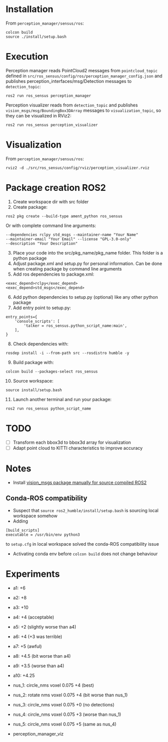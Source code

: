 # Installation

From ```perception_manager/sensus/ros```:

```
colcon build
source ./install/setup.bash
```

# Execution

Perception manager reads PointCloud2 messages from ```pointcloud_topic``` defined in ```src/ros_sensus/config/ros/perception_manager_config.json``` and publishes perception_interfaces/msg/Detection messages to ```detection_topic```:

```
ros2 run ros_sensus perception_manager
```

Perception visualizer reads from ```detection_topic``` and publishes ```vision_msgs/msg/BoundingBox3DArray``` messages to ```visualization_topic```, so they can be visualized in RViz2:

```
ros2 run ros_sensus perception_visualizer
```

# Visualization

From ```perception_manager/sensus/ros```:

```
rviz2 -d ./src/ros_sensus/config/rviz/perception_visualizer.rviz
```

# Package creation ROS2

1. Create workspace dir with src folder
2. Create package:

``` ros2 pkg create --build-type ament_python ros_sensus ```

Or with complete command line arguments:

``` ros2 pkg create --build-type ament_python ros_sensus 
--dependencies rclpy std_msgs --maintainer-name "Your Name" 
--maintainer-email "Your Email" --license "GPL-3.0-only" 
--description "Your Description"
```

3. Place your code into the src/pkg_name/pkg_name folder. This folder is a python package
4. Adjust package.xml and setup.py for personal information. Can be done when creating package by command line arguments
5. Add ros dependencies to package.xml:

```
<exec_depend>rclpy</exec_depend>
<exec_depend>std_msgs</exec_depend>
```

6. Add python dependencies to setup.py (optional) like any other python package
7. Add entry point to setup.py:

```
entry_points={
    'console_scripts': [
        'talker = ros_sensus.python_script_name:main',
    ],
}
```

8. Check dependencies with:

``` rosdep install -i --from-path src --rosdistro humble -y ```

9. Build package with:

``` colcon build --packages-select ros_sensus ```

10. Source workspace:

``` source install/setup.bash ```

11. Launch another terminal and run your package:

``` ros2 run ros_sensus python_script_name ```


# TODO

- [ ] Transform each bbox3d to bbox3d array for visualization
- [ ] Adapt point cloud to KITTI characteristics to improve accuracy

# Notes

- Install [vision_msgs package manually for source compiled ROS2](https://github.com/ros-perception/vision_msgs)

## Conda-ROS compatibility
- Suspect that ```source ros2_humble/install/setup.bash``` is sourcing local workspace 
somehow
- Adding 
```
[build_scripts]
executable = /usr/bin/env python3
```
to ```setup.cfg``` in local workspace solved the conda-ROS compatibility issue
- Activating conda env before ```colcon build``` does not change behaviour


# Experiments

- a1: +6
- a2: +8
- a3: +10
- a4: +4 (acceptable)
- a5: +2 (slightly worse than a4)
- a6: +4 (+3 was terrible)
- a7: +5 (awful)
- a8: +4.5 (bit worse than a4)
- a9: +3.5 (worse than a4)
- a10: +4.25

- nus_1: circle_nms voxel 0.075 +4 (best)
- nus_2: rotate nms voxel 0.075 +4 (bit worse than nus_1)
- nus_3: circle_nms voxel 0.075 +0 (no detections)
- nus_4: circle_nms voxel 0.075 +3 (worse than nus_1)
- nus_5: circle_nms voxel 0.075 +5 (same as nus_4)

- perception_manager_viz
